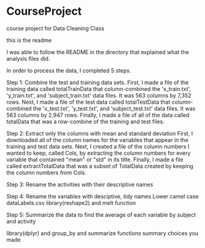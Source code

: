 # CourseProject
course project for Data Cleaning Class

this is the readme

I was able to follow the README in the directory that explained what the analysis files did.


In order to process the data, I completed 5 steps.

Step 1:  Combine the test and training data sets.
  First, I made a file of the training data called totalTrainData that column-combined the 'x_train.txt', 'y_train.txt', and        'subject_train.txt' data files.  It was 563 columns by 7,352 rows.
  Next, I made a file of the test data called totalTestData that column-combined the 'x_test.txt', 'y_test.txt', and                'subject_test.txt' data files.  It was 563 columns by 2,947 rows.
  Finally, I made a file of all of the data called totalData that was a row-combine of the training and test files.
  
Step 2:  Extract only the columns with mean and standard deviation
  First, I downloaded all of the column names for the variables that appear in the training and test data sets.
  Next, I created a file of the column numbers I wanted to keep, called Cols, by extracting the column numbers for every            variable that contained "mean" or "std" in its title.
  Finally, I made a file called extractTotalData that was a subset of TotalData created by keeping the column numbers from
    Cols.

Step 3:  Rename the activities with their descriptive names


Step 4:  Rename the variables with desciptive, tidy names
  Lower camel case
  dataLabels.csv
  library(reshape2) and melt function
  
Step 5:  Summarize the data to find the average of each variable by subject and activity

  library(dplyr) and group_by and summarize functions
  summary choices you made
